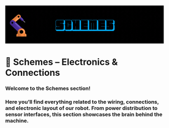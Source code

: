 ![GIF](D2%20ROBOTICS%20-%20SCHEMES.gif)

# 🧠 Schemes – Electronics & Connections

### Welcome to the **Schemes** section!  
### Here you’ll find everything related to the wiring, connections, and electronic layout of our robot. From power distribution to sensor interfaces, this section showcases the brain behind the machine.


